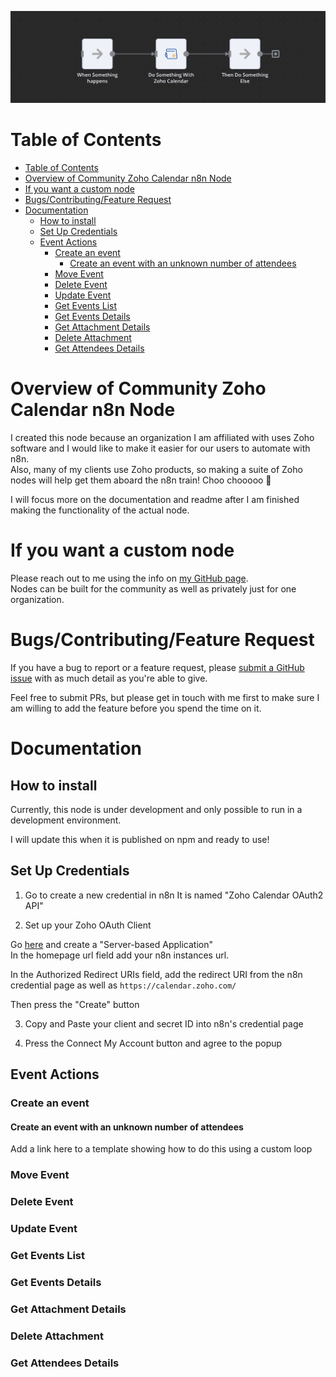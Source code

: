 ![Banner image](/ReadMeFiles/zohoCalNodeBanner.png)


# Table of Contents
- [Table of Contents](#table-of-contents)
- [Overview of Community Zoho Calendar n8n Node](#overview-of-community-zoho-calendar-n8n-node)
- [If you want a custom node](#if-you-want-a-custom-node)
- [Bugs/Contributing/Feature Request](#bugscontributingfeature-request)
- [Documentation](#documentation)
	- [How to install](#how-to-install)
	- [Set Up Credentials](#set-up-credentials)
	- [Event Actions](#event-actions)
		- [Create an event](#create-an-event)
			- [Create an event with an unknown number of attendees](#create-an-event-with-an-unknown-number-of-attendees)
		- [Move Event](#move-event)
		- [Delete Event](#delete-event)
		- [Update Event](#update-event)
		- [Get Events List](#get-events-list)
		- [Get Events Details](#get-events-details)
		- [Get Attachment Details](#get-attachment-details)
		- [Delete Attachment](#delete-attachment)
		- [Get Attendees Details](#get-attendees-details)

# Overview of Community Zoho Calendar n8n Node
I created this node because an organization I am affiliated with uses Zoho software and I would like to make it easier for our users to automate with n8n.  \
Also, many of my clients use Zoho products, so making a suite of Zoho nodes will help get them aboard the n8n train! Choo chooooo 🚂


I will focus more on the documentation and readme after I am finished making the functionality of the actual node.

# If you want a custom node
Please reach out to me using the info on [my GitHub page](https://github.com/liamdmcgarrigle).  \
Nodes can be built for the community as well as privately just for one organization.

# Bugs/Contributing/Feature Request

If you have a bug to report or a feature request, please [submit a GitHub issue](https://github.com/liamdmcgarrigle/n8n-nodes-zoho-calendar/issues/new) with as much detail as you're able to give.

Feel free to submit PRs, but please get in touch with me first to make sure I am willing to add the feature before you spend the time on it.

# Documentation

## How to install
Currently, this node is under development and only possible to run in a development environment.

I will update this when it is published on npm and ready to use!

## Set Up Credentials

1. Go to create a new credential in n8n
It is named "Zoho Calendar OAuth2 API"

2. Set up your Zoho OAuth Client
   
Go [here](https://api-console.zoho.com/) and create a "Server-based Application"  \
In the homepage url field add your n8n instances url.

In the Authorized Redirect URIs field, add the redirect URI from the n8n credential page as well as `https://calendar.zoho.com/`

Then press the "Create" button

3. Copy and Paste your client and secret ID into n8n's credential page
   
4. Press the Connect My Account button and agree to the popup

## Event Actions

### Create an event

#### Create an event with an unknown number of attendees
Add a link here to a template showing how to do this using a custom loop

### Move Event

### Delete Event

### Update Event

### Get Events List

### Get Events Details

### Get Attachment Details

### Delete Attachment

### Get Attendees Details

